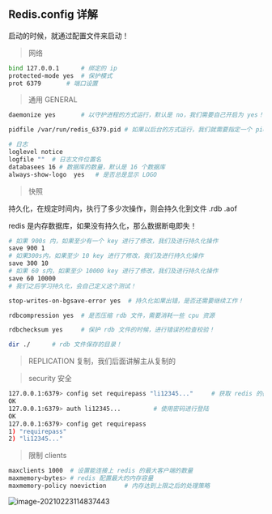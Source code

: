 ## Redis.config 详解

启动的时候，就通过配置文件来启动！

> 网络

```bash
bind 127.0.0.1		# 绑定的 ip
protected-mode yes	# 保护模式
prot 6379		# 端口设置
```

> 通用 GENERAL

```bash
daemonize yes		# 以守护进程的方式运行，默认是 no，我们需要自己开启为 yes！

pidfile /var/run/redis_6379.pid	# 如果以后台的方式运行，我们就需要指定一个 pid 文件

# 日志
loglevel notice
logfile "" 	# 日志文件位置名
databasees 16 # 数据库的数量，默认是 16 个数据库
always-show-logo  yes 	# 是否总是显示 LOGO
```



> 快照

持久化，在规定时间内，执行了多少次操作，则会持久化到文件 .rdb .aof

redis 是内存数据库，如果没有持久化，那么数据断电即失！

```bash
# 如果 900s 内，如果至少有一个 key 进行了修改，我们及进行持久化操作
save 900 1
# 如果300s内，如果至少 10 key 进行了修改，我们及进行持久化操作
save 300 10
# 如果 60 s内，如果至少 10000 key 进行了修改，我们及进行持久化操作
save 60 10000
# 我们之后学习持久化，会自己定义这个测试！

stop-writes-on-bgsave-error yes  # 持久化如果出错，是否还需要继续工作！

rdbcompression yes 	# 是否压缩 rdb 文件，需要消耗一些 cpu 资源

rdbchecksum yes 	# 保护 rdb 文件的时候，进行错误的检查校验！

dir ./ 		# rdb 文件保存的目录！
```

> REPLICATION 复制，我们后面讲解主从复制的



> security 安全

```bash
127.0.0.1:6379> config set requirepass "li12345..."		# 获取 redis 的密码
OK
127.0.0.1:6379> auth li12345...			# 使用密码进行登陆
OK
127.0.0.1:6379> config get requirepass	
1) "requirepass"
2) "li12345..."
```

> 限制 clients

```bash
maxclients 1000  # 设置能连接上 redis 的最大客户端的数量
maxmemory<bytes> # redis 配置最大的内存容量
maxmemory-policy noeviction 	# 内存达到上限之后的处理策略
```

![image-20210223114837443](C:\Users\李祥鸿\AppData\Roaming\Typora\typora-user-images\image-20210223114837443.png)



